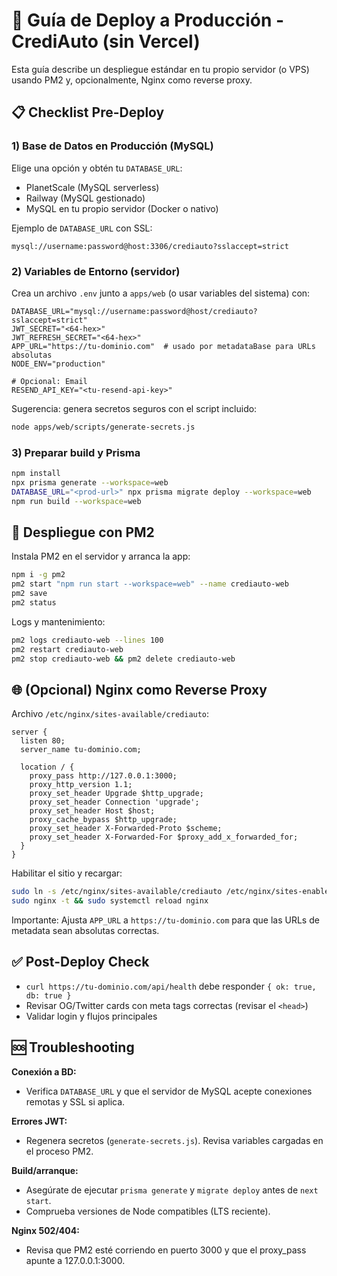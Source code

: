 # 🚀 Guía de Deploy a Producción - CrediAuto (sin Vercel)

Esta guía describe un despliegue estándar en tu propio servidor (o VPS) usando PM2 y, opcionalmente, Nginx como reverse proxy.

## 📋 Checklist Pre-Deploy

### 1) Base de Datos en Producción (MySQL)

Elige una opción y obtén tu `DATABASE_URL`:

- PlanetScale (MySQL serverless)
- Railway (MySQL gestionado)
- MySQL en tu propio servidor (Docker o nativo)

Ejemplo de `DATABASE_URL` con SSL:

```
mysql://username:password@host:3306/crediauto?sslaccept=strict
```

### 2) Variables de Entorno (servidor)

Crea un archivo `.env` junto a `apps/web` (o usar variables del sistema) con:

```env
DATABASE_URL="mysql://username:password@host/crediauto?sslaccept=strict"
JWT_SECRET="<64-hex>"
JWT_REFRESH_SECRET="<64-hex>"
APP_URL="https://tu-dominio.com"  # usado por metadataBase para URLs absolutas
NODE_ENV="production"

# Opcional: Email
RESEND_API_KEY="<tu-resend-api-key>"
```

Sugerencia: genera secretos seguros con el script incluido:

```bash
node apps/web/scripts/generate-secrets.js
```

### 3) Preparar build y Prisma

```bash
npm install
npx prisma generate --workspace=web
DATABASE_URL="<prod-url>" npx prisma migrate deploy --workspace=web
npm run build --workspace=web
```

## 🚀 Despliegue con PM2

Instala PM2 en el servidor y arranca la app:

```bash
npm i -g pm2
pm2 start "npm run start --workspace=web" --name crediauto-web
pm2 save
pm2 status
```

Logs y mantenimiento:

```bash
pm2 logs crediauto-web --lines 100
pm2 restart crediauto-web
pm2 stop crediauto-web && pm2 delete crediauto-web
```

## 🌐 (Opcional) Nginx como Reverse Proxy

Archivo `/etc/nginx/sites-available/crediauto`:

```nginx
server {
  listen 80;
  server_name tu-dominio.com;

  location / {
    proxy_pass http://127.0.0.1:3000;
    proxy_http_version 1.1;
    proxy_set_header Upgrade $http_upgrade;
    proxy_set_header Connection 'upgrade';
    proxy_set_header Host $host;
    proxy_cache_bypass $http_upgrade;
    proxy_set_header X-Forwarded-Proto $scheme;
    proxy_set_header X-Forwarded-For $proxy_add_x_forwarded_for;
  }
}
```

Habilitar el sitio y recargar:

```bash
sudo ln -s /etc/nginx/sites-available/crediauto /etc/nginx/sites-enabled/
sudo nginx -t && sudo systemctl reload nginx
```

Importante: Ajusta `APP_URL` a `https://tu-dominio.com` para que las URLs de metadata sean absolutas correctas.

## ✅ Post-Deploy Check

- `curl https://tu-dominio.com/api/health` debe responder `{ ok: true, db: true }`
- Revisar OG/Twitter cards con meta tags correctas (revisar el `<head>`)
- Validar login y flujos principales

## 🆘 Troubleshooting

**Conexión a BD:**
- Verifica `DATABASE_URL` y que el servidor de MySQL acepte conexiones remotas y SSL si aplica.

**Errores JWT:**
- Regenera secretos (`generate-secrets.js`). Revisa variables cargadas en el proceso PM2.

**Build/arranque:**
- Asegúrate de ejecutar `prisma generate` y `migrate deploy` antes de `next start`.
- Comprueba versiones de Node compatibles (LTS reciente).

**Nginx 502/404:**
- Revisa que PM2 esté corriendo en puerto 3000 y que el proxy_pass apunte a 127.0.0.1:3000.